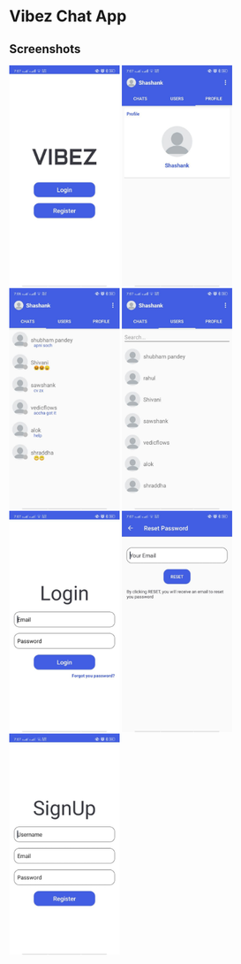 # Vibez Chat App
## Screenshots
<img src="images/photo_2021-01-22_19-11-16.jpg" width="200">   <img src="images/photo_2021-01-22_19-11-18.jpg" width="200">
<img src="images/photo_2021-01-22_19-11-21.jpg" width="200">   <img src="images/photo_2021-01-22_19-11-24.jpg" width="200">
<img src="images/photo_2021-01-22_19-11-31.jpg" width="200"> <img src="images/photo_2021-01-22_19-11-33.jpg" width="200">
<img src="images/photo_2021-01-22_19-11-35.jpg" width="200">
